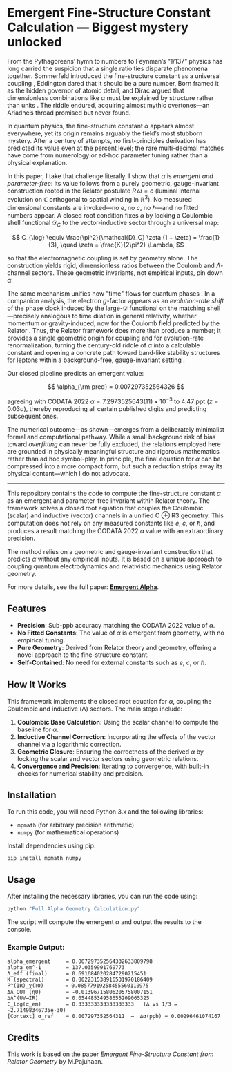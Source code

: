 # Emergent Fine-Structure Constant Calculation — Biggest mystery unlocked 


From the Pythagoreans’ hymn to numbers to Feynman’s “1/137” physics has long carried the suspicion that a single ratio ties disparate phenomena together. Sommerfeld introduced the fine-structure constant as a universal coupling , Eddington dared that it should be a pure number, Born framed it as the hidden governor of atomic detail, and Dirac argued that dimensionless combinations like $\alpha$ must be explained by structure rather than units . The riddle endured, acquiring almost mythic overtones—an Ariadne’s thread promised but never found.

In quantum physics, the fine-structure constant $\alpha$ appears almost everywhere, yet its origin remains arguably the field’s most stubborn mystery. After a century of attempts, no first-principles derivation has predicted its value even at the percent level; the rare multi-decimal matches have come from numerology or ad-hoc parameter tuning rather than a physical explanation.

In this paper, I take that challenge literally. I show that $\alpha$ is *emergent and parameter-free*: its value follows from a purely geometric, gauge-invariant construction rooted in the Relator postulate $R\, \omega = c$ (luminal internal evolution on $\mathbb{C}$ orthogonal to spatial winding in $\mathbb{R}^3$). No measured dimensional constants are invoked—no $e$, no $c$, no $\hbar$—and no fitted numbers appear. A closed root condition fixes $\alpha$ by locking a Coulombic shell functional $\mathcal{D}_C$ to the vector-inductive sector through a universal map:

$$
C_{\log} \equiv \frac{\pi^2}{\mathcal{D}_C} \zeta (1 + \zeta) = \frac{1}{3}, \quad \zeta = \frac{K}{2\pi^2} \Lambda,
$$

so that the electromagnetic coupling is set by geometry alone. The construction yields rigid, dimensionless ratios between the Coulomb and $\Lambda$-channel sectors. These geometric invariants, not empirical inputs, pin down $\alpha$.

The same mechanism unifies how "time" flows for quantum phases . In a companion analysis, the electron $g$-factor appears as an *evolution-rate shift* of the phase clock induced by the large-$\mathcal{D}$ functional on the matching shell—precisely analogous to time dilation in general relativity, whether momentum or gravity-induced, now for the Coulomb field predicted by the Relator  . Thus, the Relator framework does more than produce a number; it provides a single geometric origin for coupling and for evolution-rate renormalization, turning the century-old riddle of $\alpha$ into a calculable constant and opening a concrete path toward band-like stability structures for leptons within a background-free, gauge-invariant setting .

Our closed pipeline predicts an emergent value:

$$
\alpha_{\rm pred} = 0.007297352564326
$$

agreeing with CODATA 2022 $\alpha = 7.2973525643(11) \times 10^{-3}$ to $4.47$ ppt ($z = 0.03 \sigma$), thereby reproducing all certain published digits and predicting subsequent ones.

The numerical outcome—as shown—emerges from a deliberately minimalist formal and computational pathway. While a small background risk of bias toward *overfitting* can never be fully excluded, the relations employed here are grounded in physically meaningful structure and rigorous mathematics rather than ad hoc symbol-play. In principle, the final equation for $\alpha$ can be compressed into a more compact form, but such a reduction strips away its physical content—which I do not advocate.

---


This repository contains the code to compute the fine-structure constant $\alpha$ as an emergent and parameter-free invariant within Relator theory. The framework solves a closed root equation that couples the Coulombic (scalar) and inductive (vector) channels in a unified C ⊕ R3 geometry. This computation does not rely on any measured constants like $e$, $c$, or $\hbar$, and produces a result matching the CODATA 2022 $\alpha$ value with an extraordinary precision.

The method relies on a geometric and gauge-invariant construction that predicts $\alpha$ without any empirical inputs. It is based on a unique approach to coupling quantum electrodynamics and relativistic mechanics using Relator geometry.

For more details, see the full paper: [**Emergent Alpha**](https://zenodo.org/records/16944533).

## Features

* **Precision**: Sub-ppb accuracy matching the CODATA 2022 value of $\alpha$.
* **No Fitted Constants**: The value of $\alpha$ is emergent from geometry, with no empirical tuning.
* **Pure Geometry**: Derived from Relator theory and geometry, offering a novel approach to the fine-structure constant.
* **Self-Contained**: No need for external constants such as $e$, $c$, or $\hbar$.

## How It Works

This framework implements the closed root equation for $\alpha$, coupling the Coulombic and inductive (Λ) sectors. The main steps include:

1. **Coulombic Base Calculation**: Using the scalar channel to compute the baseline for $\alpha$.
2. **Inductive Channel Correction**: Incorporating the effects of the vector channel via a logarithmic correction.
3. **Geometric Closure**: Ensuring the correctness of the derived $\alpha$ by locking the scalar and vector sectors using geometric relations.
4. **Convergence and Precision**: Iterating to convergence, with built-in checks for numerical stability and precision.

## Installation

To run this code, you will need Python 3.x and the following libraries:

* `mpmath` (for arbitrary precision arithmetic)
* `numpy` (for mathematical operations)

Install dependencies using pip:

```
pip install mpmath numpy
```

## Usage

After installing the necessary libraries, you can run the code using:

```bash
python "Full Alpha Geometry Calculation.py"
```

The script will compute the emergent $\alpha$ and output the results to the console.


### Example Output:

```
alpha_emergent     = 0.007297352564332633809798
alpha_em^-1        = 137.0359991769773
Λ_eff (final)      = 0.6916840202847290215451
K (spectral)       = 0.002231538916531970186409
P^(IR)_χ(ℓ0)       = 0.08577919258455560110975
∆Λ_OUT (η0)        = -0.01396715806205758007151
∆Λ^(UV→IR)         = 0.05448534958655209065325
C_log(α_em)        = 0.333333333333333333   (∆ vs 1/3 = -2.71498346735e-30)
[Context] α_ref    = 0.007297352564311  →  ∆α(ppb) = 0.00296461074167
```


## Credits

This work is based on the paper *Emergent Fine-Structure Constant from Relator Geometry* by M.Pajuhaan.
